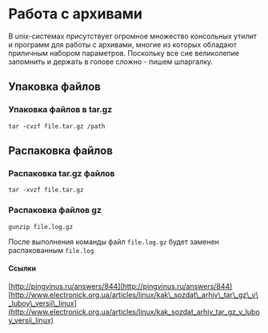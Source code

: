 # Работа с архивами

В unix-системах присутствует огромное множество консольных утилит и программ для работы с архивами, многие из которых обладают приличным набором параметров. Поскольку все сие великолепие запомнить и держать в голове сложно - пишем шпаргалку.

## Упаковка файлов

### **Упаковка файлов в tar.gz**

```text
tar -cvzf file.tar.gz /path
```

## Распаковка файлов

### **Распаковка tar.gz файлов**

```text
tar -xvzf file.tar.gz
```

### **Распаковка файлов gz**

```text
gunzip file.log.gz
```

После выполнения команды файл `file.log.gz` будет заменен распакованным `file.log`

#### Ссылки

[http://pingvinus.ru/answers/844](http://pingvinus.ru/answers/844)  
[http://www.electronick.org.ua/articles/linux/kak\_sozdat\_arhiv\_tar\_gz\_v\_luboy\_versii\_linux](http://www.electronick.org.ua/articles/linux/kak_sozdat_arhiv_tar_gz_v_luboy_versii_linux)

